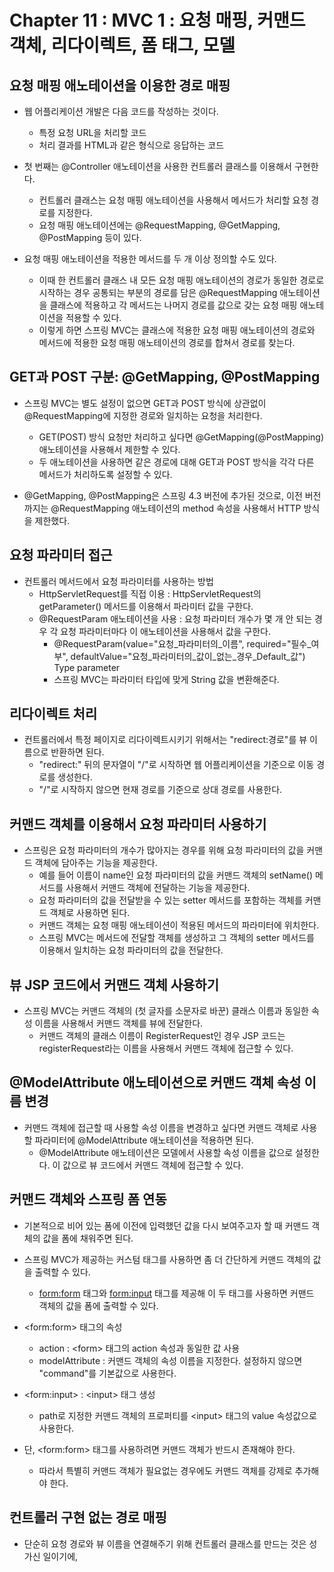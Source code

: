 # Chapter 11 : MVC 1 : 요청 매핑, 커맨드 객체, 리다이렉트, 폼 태그, 모델

## 요청 매핑 애노테이션을 이용한 경로 매핑

* 웹 어플리케이션 개발은 다음 코드를 작성하는 것이다.
  * 특정 요청 URL을 처리할 코드
  * 처리 결과를 HTML과 같은 형식으로 응답하는 코드
  
* 첫 번째는 @Controller 애노테이션을 사용한 컨트롤러 클래스를 이용해서 구현한다.
  * 컨트롤러 클래스는 요청 매핑 애노테이션을 사용해서 메서드가 처리할 요청 경로를 지정한다.
  * 요청 매핑 애노테이션에는 @RequestMapping, @GetMapping, @PostMapping 등이 있다.
  
* 요청 매핑 애노테이션을 적용한 메서드를 두 개 이상 정의할 수도 있다.
  * 이때 한 컨트롤러 클래스 내 모든 요청 매핑 애노테이션의 경로가 동일한 경로로 시작하는 경우 공통되는 부분의 경로를 담은 @RequestMapping 애노테이션을 클래스에 적용하고 각 메서드는 나머지 경로를 값으로 갖는 요청 매핑 애노테이션을 적용할 수 있다.
  * 이렇게 하면 스프링 MVC는 클래스에 적용한 요청 매핑 애노테이션의 경로와 메서드에 적용한 요청 매핑 애노테이션의 경로를 합쳐서 경로를 찾는다.
  
## GET과 POST 구분: @GetMapping, @PostMapping

* 스프링 MVC는 별도 설정이 없으면 GET과 POST 방식에 상관없이 @RequestMapping에 지정한 경로와 일치하는 요청을 처리한다.
  * GET(POST) 방식 요청만 처리하고 싶다면 @GetMapping(@PostMapping) 애노테이션을 사용해서 제한할 수 있다.
  * 두 애노테이션을 사용하면 같은 경로에 대해 GET과 POST 방식을 각각 다른 메서드가 처리하도록 설정할 수 있다.
  
* @GetMapping, @PostMapping은 스프링 4.3 버전에 추가된 것으로, 이전 버전까지는 @RequestMapping 애노테이션의 method 속성을 사용해서 HTTP 방식을 제한했다.

## 요청 파라미터 접근

* 컨트롤러 메서드에서 요청 파라미터를 사용하는 방법
  * HttpServletRequest를 직접 이용 : HttpServletRequest의 getParameter() 메서드를 이용해서 파라미터 값을 구한다.
  * @RequestParam 애노테이션을 사용 : 요청 파라미터 개수가 몇 개 안 되는 경우 각 요청 파라미터마다 이 애노테이션을 사용해서 값을 구한다.
    * @RequestParam(value="요청_파라미터의_이름", required="필수_여부", defaultValue="요청_파라미터의_값이_없는_경우_Default_값") Type parameter
    * 스프링 MVC는 파라미터 타입에 맞게 String 값을 변환해준다.
    
## 리다이렉트 처리

* 컨트롤러에서 특정 페이지로 리다이렉트시키기 위해서는 "redirect:경로"를 뷰 이름으로 반환하면 된다.
  * "redirect:" 뒤의 문자열이 "/"로 시작하면 웹 어플리케이션을 기준으로 이동 경로를 생성한다.
  * "/"로 시작하지 않으면 현재 경로를 기준으로 상대 경로를 사용한다.
  
## 커맨드 객체를 이용해서 요청 파라미터 사용하기

* 스프링은 요청 파라미터의 개수가 많아지는 경우를 위해 요청 파라미터의 값을 커맨드 객체에 담아주는 기능을 제공한다.
  * 예를 들어 이름이 name인 요청 파라미터의 값을 커맨드 객체의 setName() 메서드를 사용해서 커맨드 객체에 전달하는 기능을 제공한다.
  * 요청 파라미터의 값을 전달받을 수 있는 setter 메서드를 포함하는 객체를 커맨드 객체로 사용하면 된다.
  * 커맨드 객체는 요청 매핑 애노테이션이 적용된 메서드의 파라미터에 위치한다.
  * 스프링 MVC는 메서드에 전달할 객체를 생성하고 그 객체의 setter 메서드를 이용해서 일치하는 요청 파라미터의 값을 전달한다.
  
## 뷰 JSP 코드에서 커맨드 객체 사용하기

* 스프링 MVC는 커맨드 객체의 (첫 글자를 소문자로 바꾼) 클래스 이름과 동일한 속성 이름을 사용해서 커맨드 객체를 뷰에 전달한다.
  * 커맨드 객체의 클래스 이름이 RegisterRequest인 경우 JSP 코드는 registerRequest라는 이름을 사용해서 커맨드 객체에 접근할 수 있다.
  
## @ModelAttribute 애노테이션으로 커맨드 객체 속성 이름 변경

* 커맨드 객체에 접근할 때 사용할 속성 이름을 변경하고 싶다면 커맨드 객체로 사용할 파라미터에 @ModelAttribute 애노테이션을 적용하면 된다.
  * @ModelAttribute 애노테이션은 모델에서 사용할 속성 이름을 값으로 설정한다. 이 값으로 뷰 코드에서 커맨드 객체에 접근할 수 있다.
  
## 커맨드 객체와 스프링 폼 연동

* 기본적으로 비어 있는 폼에 이전에 입력했던 값을 다시 보여주고자 할 때 커맨드 객체의 값을 폼에 채워주면 된다.

* 스프링 MVC가 제공하는 커스텀 태그를 사용하면 좀 더 간단하게 커맨드 객체의 값을 출력할 수 있다.
  * <form:form> 태그와 <form:input> 태그를 제공해 이 두 태그를 사용하면 커맨드 객체의 값을 폼에 출력할 수 있다.
  
* \<form:form\> 태그의 속성
  * action : \<form\> 태그의 action 속성과 동일한 값 사용
  * modelAttribute : 커맨드 객체의 속성 이름을 지정한다. 설정하지 않으면 "command"를 기본값으로 사용한다.

* \<form:input\> : \<input\> 태그 생성
  * path로 지정한 커맨드 객체의 프로퍼티를 \<input\> 태그의 value 속성값으로 사용한다.
  
* 단, \<form:form\> 태그를 사용하려면 커맨드 객체가 반드시 존재해야 한다.
  * 따라서 특별히 커맨드 객체가 필요없는 경우에도 커맨드 객체를 강제로 추가해야 한다.

## 컨트롤러 구현 없는 경로 매핑

* 단순히 요청 경로와 뷰 이름을 연결해주기 위해 컨트롤러 클래스를 만드는 것은 성가신 일이기에, 